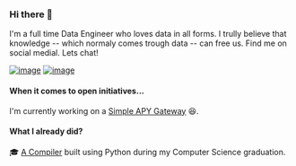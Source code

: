 ### Hi there 👋

I'm a full time Data Engineer who loves data in all forms. I trully believe that knowledge -- which normaly comes trough data -- can free us. Find me on social medial. Lets chat! 

[![image](https://img.shields.io/badge/LinkedIn-0077B5?style=for-the-badge&logo=linkedin&logoColor=white)](https://www.linkedin.com/in/felipediaspereira/)
[![image](https://img.shields.io/badge/Twitter-1DA1F2?style=for-the-badge&logo=twitter&logoColor=white)](https://twitter.com/dias_flp)

#### When it comes to open initiatives...
I'm currently working on a [Simple APY Gateway](https://github.com/fdiaspp/simple-apy-gateway) 😆.

#### What I already did?
🎓 [A Compiler](https://github.com/fdiaspp/Compiladores) built using Python during my Computer Science graduation.


<!--
**fdiaspp/fdiaspp** is a ✨ _special_ ✨ repository because its `README.md` (this file) appears on your GitHub profile.

Here are some ideas to get you started:

- 🔭 I’m currently working on ...
- 🌱 I’m currently learning ...
- 👯 I’m looking to collaborate on ...
- 🤔 I’m looking for help with ...
- 💬 Ask me about ...
- 📫 How to reach me: ...
- 😄 Pronouns: ...
- ⚡ Fun fact: ...
-->
